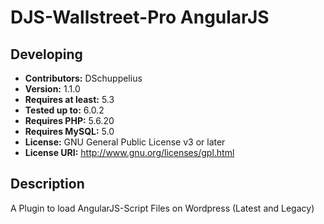 # DJS-Wallstreet-Pro AngularJS

## Developing

-   **Contributors:** DSchuppelius
-   **Version:** 1.1.0
-   **Requires at least:** 5.3
-   **Tested up to:** 6.0.2
-   **Requires PHP:** 5.6.20
-   **Requires MySQL:** 5.0
-   **License:** GNU General Public License v3 or later
-   **License URI:** http://www.gnu.org/licenses/gpl.html

## Description

A Plugin to load AngularJS-Script Files on Wordpress (Latest and Legacy)
